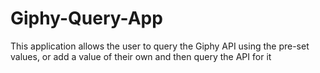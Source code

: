 # Giphy-Query-App

This application allows the user to query the Giphy API using the pre-set values, or add a value of their own and then query the API for it
